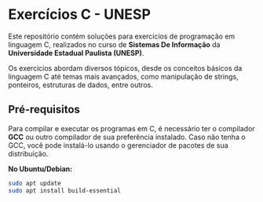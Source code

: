 # Exercícios C - UNESP

Este repositório contém soluções para exercícios de programação em linguagem C, realizados no curso de **Sistemas De Informação** da **Universidade Estadual Paulista (UNESP)**.

Os exercícios abordam diversos tópicos, desde os conceitos básicos da linguagem C até temas mais avançados, como manipulação de strings, ponteiros, estruturas de dados, entre outros.

## Pré-requisitos

Para compilar e executar os programas em C, é necessário ter o compilador **GCC** ou outro compilador de sua preferência instalado. Caso não tenha o GCC, você pode instalá-lo usando o gerenciador de pacotes de sua distribuição.

**No Ubuntu/Debian:**
```bash
sudo apt update
sudo apt install build-essential
